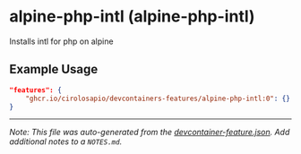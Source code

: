 
# alpine-php-intl (alpine-php-intl)

Installs intl for php on alpine

## Example Usage

```json
"features": {
    "ghcr.io/cirolosapio/devcontainers-features/alpine-php-intl:0": {}
}
```





---

_Note: This file was auto-generated from the [devcontainer-feature.json](https://github.com/cirolosapio/devcontainers-features/blob/main/src/alpine-php-intl/devcontainer-feature.json).  Add additional notes to a `NOTES.md`._
